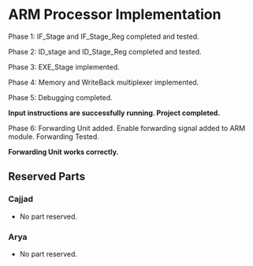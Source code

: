 # ARM Processor Implementation
Phase 1: IF_Stage and IF_Stage_Reg completed and tested.

Phase 2: ID_stage and ID_Stage_Reg completed and tested.

Phase 3: EXE_Stage implemented.

Phase 4: Memory and WriteBack multiplexer implemented. 

Phase 5: Debugging completed.

**Input instructions are successfully running. Project completed.**

Phase 6: Forwarding Unit added. Enable forwarding signal added to ARM module. Forwarding Tested.

**Forwarding Unit works correctly.**

## Reserved Parts
  ### Cajjad
  * No part reserved.
  ### Arya
  * No part reserved.
